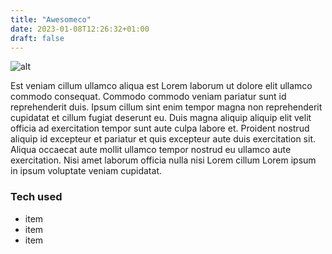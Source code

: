 ```yaml
---
title: "Awesomeco"
date: 2023-01-08T12:26:32+01:00
draft: false
---
```


![alt](//via.placeholder.com/640x150)

Est veniam cillum ullamco aliqua est Lorem laborum ut dolore elit ullamco commodo consequat. Commodo commodo veniam pariatur sunt id reprehenderit duis. Ipsum cillum sint enim tempor magna non reprehenderit cupidatat et cillum fugiat deserunt eu. Duis magna aliquip aliquip elit velit officia ad exercitation tempor sunt aute culpa labore et. Proident nostrud aliquip id excepteur et pariatur et quis excepteur aute duis exercitation sit. Aliqua occaecat aute mollit ullamco tempor nostrud eu ullamco aute exercitation. Nisi amet laborum officia nulla nisi Lorem cillum Lorem ipsum in ipsum voluptate veniam cupidatat.

### Tech used
* item
* item
* item
